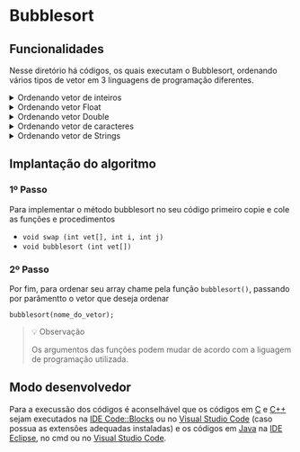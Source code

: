# Bubblesort
<!-- 
## Funcionamento
-->

## Funcionalidades
Nesse diretório há códigos, os quais executam o Bubblesort, ordenando vários tipos de vetor em 3 linguagens de programação diferentes.

<details>
<summary>Ordenando vetor de inteiros</summary>

### *Ordem crescente*
- [C](./c/bubbleIntCrescente.c)
- [C++](./cpp/bubbleIntCrescente.cpp)
- [Java](./java/bublleInt.java)

### *Ordem decrescente*
- [C](./c/bubbleIntDecrescente.c)
- C++ (em breve)
- Java (em breve)
</details>

<details>
<summary>Ordenando vetor Float</summary>

### *Ordem crescente*
- [C](./c/bubbleFloatCrescente.c)
- C++ (em breve)
- Java (em breve)

### *Ordem decrescente*
- [C](./c/bubbleFloatDecrescente.c)
- C++ (em breve)
- Java (em breve)
</details>

<details>
<summary>Ordenando vetor Double</summary>

### *Ordem crescente*
- [C](./c/bubbleDoubleCrescente.c)
- C++ (em breve)
- Java (em breve)

### *Ordem decrescente*
- [C](./c/bubbleDoubleDecrescente.c)
- C++ (em breve)
- Java (em breve)
</details>

<details>
<summary>Ordenando vetor de caracteres</summary>

### *Ordem crescente*
- [C](./c/bubbleCharCrescente.c)
- C++ (em breve)
- Java (em breve)

### *Ordem decrescente*
- [C](./c/bubbleCharDecrescente.c)
- C++ (em breve)
- Java (em breve)
</details> 

<details> 
<summary>Ordenando vetor de Strings</summary>

### *Ordem crescente*
- C++ (em breve)
- [Java](./java/bublleString.java)

### *Ordem decrescente*
- C++ (em breve)
- Java (em breve)
</details>

## Implantação do algoritmo

### 1º Passo

Para implementar o método bubblesort no seu código primeiro copie e cole as funções e procedimentos

- `void swap (int vet[], int i, int j)`
- `void bubblesort (int vet[])`

### 2º Passo

Por fim, para ordenar seu array chame pela função `bubblesort()`, passando por parâmentto o vetor que deseja ordenar

``` 
bubblesort(nome_do_vetor); 
```

> 💡 Observação
>
> Os argumentos das funções podem mudar de acordo com a liguagem de programação utilizada.

## Modo desenvolvedor
Para a execussão dos códigos é aconselhável que os códigos em [C](./c) e [C++](./cpp) sejam executados na [IDE Code::Blocks](https://www.codeblocks.org/) ou no [Visual Studio Code](https://code.visualstudio.com/) (caso possua as extensões adequadas instaladas) e os códigos em [Java](./java) na [IDE Eclipse](https://www.eclipse.org/), no cmd ou no [Visual Studio Code](https://code.visualstudio.com/).
